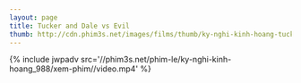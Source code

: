 ```yaml
---
layout: page
title: Tucker and Dale vs Evil
thumb: http://cdn.phim3s.net/images/films/thumb/ky-nghi-kinh-hoang-tucker-and-dale-vs-evil.jpg
---
```

{% include jwpadv src='//phim3s.net/phim-le/ky-nghi-kinh-hoang_988/xem-phim//video.mp4' %}